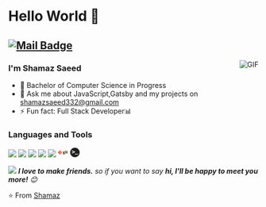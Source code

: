 # Hello World 👋
[![Mail Badge](https://img.shields.io/badge/-haoruileee@gmail.com-c14438?style=flat-square&logo=Gmail&logoColor=white&link=mailto:haoruileee@gmail.com)](mailto:shamazsaeed332@@gmail.com)
---
<img align="right" alt="GIF" src="https://media.tenor.com/images/dc545e5a0f93c9b2bf1d4f0af54ebbff/tenor.gif" />

### I'm Shamaz Saeed

- 🔭 Bachelor of Computer Science in Progress
- 💬 Ask me about JavaScript,Gatsby and my projects on shamazsaeed332@gmail.com
- ⚡ Fun fact: Full Stack Developer📊

### Languages and Tools

<code><img height="20" src="https://w7.pngwing.com/pngs/1007/564/png-transparent-java-script-logo-javascript-web-development-logo-script-text-computer-programming-internet.png"></code>
<code><img height="20" src="https://www.google.com/url?sa=i&url=https%3A%2F%2Fwww.pinclipart.com%2Fpindetail%2FiTmmTbb_react-js-logo-clipart%2F&psig=AOvVaw3wYK6uZ_tY2TxBtb7DWw1v&ust=1599744447460000&source=images&cd=vfe&ved=0CAIQjRxqFwoTCNCTis-W3OsCFQAAAAAdAAAAABAD"></code>
<code><img height="20" src="https://www.google.com/url?sa=i&url=https%3A%2F%2Fpngio.com%2FPNG%2Fa106774-node-png.html&psig=AOvVaw2oLzGNXZkakem8fJOfGO8e&ust=1599744483725000&source=images&cd=vfe&ved=0CAIQjRxqFwoTCJiSo-CW3OsCFQAAAAAdAAAAABAD"></code>
<code><img height="20" src="https://www.google.com/url?sa=i&url=https%3A%2F%2Fseeklogo.com%2Fvector-logo%2F325547%2Fgatsby&psig=AOvVaw12erT3-3RrZUsHzjND-qIo&ust=1599744508236000&source=images&cd=vfe&ved=0CAIQjRxqFwoTCICHrO2W3OsCFQAAAAAdAAAAABAD"></code>
<code><img height="20" src="https://www.google.com/url?sa=i&url=https%3A%2F%2Fworldvectorlogo.com%2Flogo%2Fapollo-graphql-1&psig=AOvVaw3Y19-rp7_uymTIhqpFFl6H&ust=1599744536270000&source=images&cd=vfe&ved=0CAIQjRxqFwoTCJi18_mW3OsCFQAAAAAdAAAAABAD"></code>
<code><img height="20" src="https://raw.githubusercontent.com/github/explore/80688e429a7d4ef2fca1e82350fe8e3517d3494d/topics/git/git.png"></code>
<code><img height="20" src="https://raw.githubusercontent.com/github/explore/80688e429a7d4ef2fca1e82350fe8e3517d3494d/topics/terminal/terminal.png"></code>


<img src="https://media.giphy.com/media/LnQjpWaON8nhr21vNW/giphy.gif" width="60"> <em><b>I love to make friends.</b> so if you want to say <b>hi, I'll be happy to meet you more!</b> 😊</em>



⭐️ From [Shamaz](https://github.com/shamaz332)
